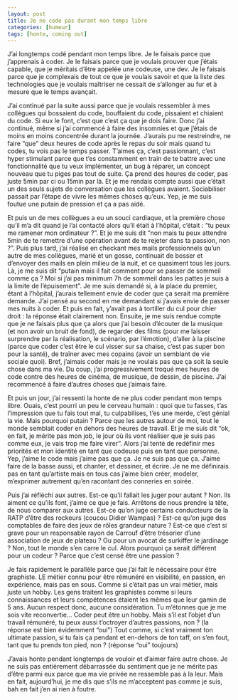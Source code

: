 ```yaml
---
layout: post
title: Je ne code pas durant mon temps libre
categories: [humeur]
tags: [honte, coming out]
---
```

J’ai longtemps codé pendant mon temps libre. Je le faisais parce que j’apprenais à coder. Je le faisais parce que je voulais prouver que j’étais capable, que je méritais d’être appelée une codeuse, une dev. Je le faisais parce que je complexais de tout ce que je voulais savoir et que la liste des technologies que je voulais maîtriser ne cessait de s’allonger au fur et à mesure que le temps avançait.

J’ai continué par la suite aussi parce que je voulais ressembler à mes collègues qui bossaient du code, bouffaient du code, pissaient et chiaient du code. Si eux le font, c’est que c’est ça que je dois faire. Donc j’ai continué, même si j’ai commencé à faire des insomnies et que j’étais de moins en moins concentrée durant la journée. J’aurais pu me restreindre, ne faire “que” deux heures de code après le repas du soir mais quand tu codes, tu vois pas le temps passer. T’aimes ça, c’est passionnant, c’est hyper stimulant parce que t’es constamment en train de te battre avec une fonctionnalité que tu veux implémenter, un bug à réparer, un concept nouveau que tu piges pas tout de suite. Ça prend des heures de coder, pas juste 5min par ci ou 15min par là.
Et je me rendais compte aussi que c’était un des seuls sujets de conversation que les collègues avaient. Sociabiliser passait par l’étape de vivre les mêmes choses qu’eux.
Yep, je me suis foutue une putain de pression et ça a pas aidé.

Et puis un de mes collègues a eu un souci cardiaque, et la première chose qu’il m’a dit quand je l’ai contacté alors qu’il était à l’hôpital, c’était : “tu peux me ramener mon ordinateur ?”. Et je me suis dit “non mais tu peux attendre 5min de te remettre d’une opération avant de te rejeter dans ta passion, non ?”.
Puis plus tard, j’ai réalisé en checkant mes mails professionnels qu’un autre de mes collègues, marié et un gosse, continuait de bosser et d’envoyer des mails en plein milieu de la nuit, et ce quasiment tous les jours. Là, je me suis dit “putain mais il fait comment pour se passer de sommeil comme ça ? Moi si j’ai pas minimum 7h de sommeil dans les pattes je suis à la limite de l’épuisement”.
Je me suis demandé si, à la place du premier, étant à l’hôpital, j’aurais tellement envie de coder que ça serait ma première demande. J’ai pensé au second en me demandant si j’avais envie de passer mes nuits à coder. Et puis en fait, y’avait pas à tortiller du cul pour chier droit : la réponse était clairement non.
Ensuite, je me suis rendue compte que je ne faisais plus que ça alors que j’ai besoin d’écouter de la musique (et non avoir un bruit de fond), de regarder des films (pour me laisser surprendre par la réalisation, le scénario, par l’émotion), d’aller à la piscine (parce que coder c’est être le cul visser sur sa chaise, c’est pas super bon pour la santé), de traîner avec mes copains (avoir un semblant de vie sociale quoi). Bref, j’aimais coder mais je ne voulais pas que ça soit la seule chose dans ma vie.
Du coup, j’ai progressivement troqué mes heures de code contre des heures de cinéma, de musique, de dessin, de piscine. J’ai recommencé à faire d’autres choses que j’aimais faire.

Et puis un jour, j’ai ressenti la honte de ne plus coder pendant mon temps libre. Ouais, c’est pourri un peu le cerveau humain : quoi que tu fasses, t’as l’impression que tu fais tout mal, tu culpabilises, t’es une merde, c’est génial la vie. Mais pourquoi putain ?
Parce que les autres autour de moi, tout le monde semblait coder en dehors des heures de travail. Et je me suis dit “ok, en fait, je mérite pas mon job, le jour où ils vont réaliser que je suis pas comme eux, je vais trop me faire virer”.
Alors j’ai tenté de redéfinir mes priorités et mon identité en tant que codeuse puis en tant que personne. Yep, j’aime le code mais j’aime pas que ça. Je ne suis pas que ça. J’aime faire de la basse aussi, et chanter, et dessiner, et écrire. Je ne me définirais pas en tant qu’artiste mais en tous cas j’aime bien créer, modeler, m’exprimer autrement qu’en racontant des conneries en soirée.

Puis j’ai réfléchi aux autres. Est-ce qu’il fallait les juger pour autant ? Non. Ils aiment ce qu’ils font, j’aime ce que je fais. Arrêtons de nous prendre la tête, de nous comparer aux autres. Est-ce qu’on juge certains conducteurs de la RATP d’être des rockeurs (coucou Didier Wampas) ? Est-ce qu’on juge des comptables de faire des jeux de rôles grandeur nature ? Est-ce que c’est si grave pour un responsable rayon de Carrouf d’être trésorier d’une association de jeux de plateau ? Ou pour un avocat de surkiffer le jardinage ? Non, tout le monde s’en carre le cul. Alors pourquoi ça serait différent pour un codeur ? Parce que c’est censé être une passion ?

Je fais rapidement le parallèle parce que j’ai fait le nécessaire pour être graphiste. LE métier connu pour être rémunéré en visibilité, en passion, en expérience, mais pas en sous. Comme si c’était pas un vrai métier, mais juste un hobby. Les gens traitent les graphistes comme si leurs connaissances et leurs compétences étaient les mêmes que leur gamin de 5 ans. Aucun respect donc, aucune considération. Tu m’étonnes que je me sois vite reconvertie…
Coder peut être un hobby. Mais s’il est l’objet d’un travail rémunéré, tu peux aussi t’octroyer d’autres passions, non ? (la réponse est bien évidemment “oui”)
Tout comme, si c’est vraiment ton ultimate passion, si tu fais ça pendant et en-dehors de ton taff, on s’en fout, tant que tu prends ton pied, non ? (réponse “oui” toujours)

J’avais honte pendant longtemps de vouloir et d’aimer faire autre chose. Je ne suis pas entièrement débarrassée du sentiment que je ne mérite pas d’être parmi eux parce que ma vie privée ne ressemble pas à la leur. Mais en fait, aujourd’hui, je me dis que s’ils ne m’acceptent pas comme je suis, bah en fait j’en ai rien à foutre.
